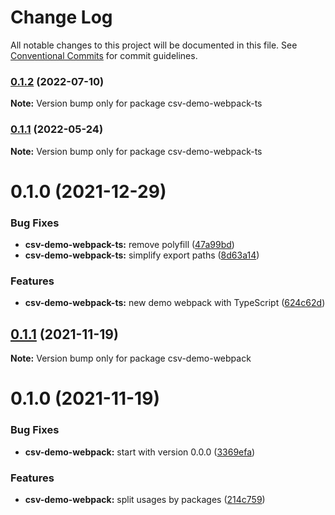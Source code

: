 # Change Log

All notable changes to this project will be documented in this file.
See [Conventional Commits](https://conventionalcommits.org) for commit guidelines.

### [0.1.2](https://github.com/adaltas/node-csv/compare/csv-demo-webpack-ts@0.1.1...csv-demo-webpack-ts@0.1.2) (2022-07-10)

**Note:** Version bump only for package csv-demo-webpack-ts





### [0.1.1](https://github.com/adaltas/node-csv/compare/csv-demo-webpack-ts@0.1.0...csv-demo-webpack-ts@0.1.1) (2022-05-24)

**Note:** Version bump only for package csv-demo-webpack-ts





# 0.1.0 (2021-12-29)


### Bug Fixes

* **csv-demo-webpack-ts:** remove polyfill ([47a99bd](https://github.com/adaltas/node-csv/commit/47a99bd944d1d943e6374227dbc4e20aaa2c8c7f))
* **csv-demo-webpack-ts:** simplify export paths ([8d63a14](https://github.com/adaltas/node-csv/commit/8d63a14313bb6b26f13fafb740cc686f1dfaa65f))


### Features

* **csv-demo-webpack-ts:** new demo webpack with TypeScript ([624c62d](https://github.com/adaltas/node-csv/commit/624c62d465f65a33fd43c0cf75eda1ae01388b1d))





## [0.1.1](https://github.com/adaltas/node-csv/compare/csv-demo-webpack@0.1.0...csv-demo-webpack@0.1.1) (2021-11-19)

**Note:** Version bump only for package csv-demo-webpack





# 0.1.0 (2021-11-19)


### Bug Fixes

* **csv-demo-webpack:** start with version 0.0.0 ([3369efa](https://github.com/adaltas/node-csv/commit/3369efa09831fabb57fef9c94cd4ca14e0b05981))


### Features

* **csv-demo-webpack:** split usages by packages ([214c759](https://github.com/adaltas/node-csv/commit/214c75980d61bf96ec1d6892858887ba29235987))
